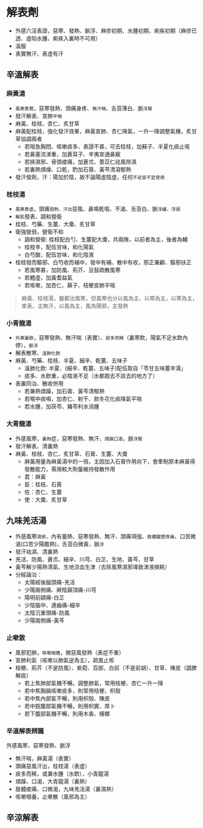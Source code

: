 # 解表劑

- 外感六淫表證，惡寒、發熱、脈浮、麻疹初期、水腫初期、痢疾初期（麻疹已透、虛陷水腫、痢疾入裏時不可用）
- 溫服
- 表實無汗、表虛有汗

## 辛溫解表

### 麻黃湯
- `風寒表實`，惡寒發熱、頭痛身疼、`無汗喘`、舌苔薄白、脈`浮緊`
- 發汗解表、宣肺`平喘`
- 麻黃、桂枝、杏仁、炙甘草
- 麻黃配桂枝，強化發汗效果，麻黃宣肺、杏仁降氣，一升一降調整氣機，炙甘草協調兩者
  - 若喘急胸悶、咳嗽痰多、表證不甚，可去桂枝，加蘇子、半夏化痰止咳
  - 若鼻塞流涕重，加蒼耳子、辛夷宣通鼻竅
  - 若挾濕邪、骨頭痠痛，加蒼朮、薏苡仁祛風除濕
  - 若裏熱煩燥、口乾，酌加石膏、黃芩清瀉郁熱
- 發汗俊劑，汗：陽加於陰，故不論陽虛陰虛，任何`不足皆不宜使用`

### 桂枝湯
- `風寒表虛`，頭痛`發熱、汗出`惡風、鼻鳴乾嘔、不渴、舌苔白、脈`浮緩、浮弱`
- `解肌`發表、調和營衛
- 桂枝、芍藥、生薑、大棗、炙甘草
- 衛強營弱，營衛不和
  - 調和營衛: 桂枝配白勺、生薑配大棗，共兩隊，以前者為主，後者為輔
  - 桂枝辛，配伍甘味，和化陽氣
  - 白芍酸，配伍甘味，和化陰液
- 桂枝發而驅邪、白芍收而補中，發中有補、散中有收，邪正兼顧、驅邪扶正
  - 若風寒甚，加防風、荊芥、豆鼓疏散風寒
  - 若體虛，加黃耆益氣
  - 若咳嗽，加杏仁、蘇子、桔梗宣肺平喘

> 麻黃、桂枝湯，雖都治風寒，但風寒也分以風為主、以寒為主，以寒為主，束表，主無汗，以風為主，風為陽邪，主發熱

### 小青龍湯
- `外寒裏飲`，惡寒發熱、無汗喘（表實）、`痰多而稀`（裏寒飲，陽氣不足水飲內停），`脈浮`
- 解表散寒、`溫肺化飲`
- 麻黃、芍藥、桂枝、半夏、細辛、乾薑、五味子
  - 溫肺化飲: 半夏、(細辛、乾薑、五味子)配伍取自「苓甘五味薑辛湯」
  - 痰多、水飲重，必陰液不足（水都跑去不該去的地方了）
- 表裏同治、散收併用
  - 若兼熱煩躁，加石膏、黃芩清郁熱
  - 若喉中痰鳴，加杏仁、射干、款冬花化痰降氣平喘
  - 若水腫，加茯苓、豬苓利水消腫

### 大青龍湯
- 外感風寒，`裏熱`症，惡寒發熱、無汗、`煩躁口渴`，脈`浮緊`
- 發汗解表、清裏熱
- 麻黃、桂枝、杏仁、炙甘草、石膏、生薑、大棗
  - 麻黃用量為麻黃湯中的一倍，主因加入石膏作用向下，會牽制原本麻黃得發散能力，需用較大劑量維持發散作用
  - 君：麻黃
  - 臣：桂枝、石膏
  - 佐：杏仁、生薑
  - 使：大棗、炙甘草

## 九味羌活湯
- 外感風寒`濕邪`、內有蓄熱、惡寒發熱、無汗、頭痛項強、`肢體酸楚疼痛`、口苦微渴(口苦少陽膽熱)，舌苔白微黃，脈`浮`
- 發汗袪濕、清裏熱
- 羌活、防風、蒼朮、細辛、川芎、白芷、生地、黃芩、甘草
- 黃芩解少陽熱清氣、生地涼血生津（去除風寒濕邪導致津液損耗）
- 分經論治：
  - 太陽經後腦頭痛-羌活
  - 少陽兩側痛、厥陰巔頂痛-川芎
  - 陽明前額痛-白芷
  - 少陰腦中、連齒痛-細辛
  - 太陰沉重頭痛-防風
  - 少陽兩側痛-黃芩

### 止嗽散
- 風邪犯肺，`咳嗽咽癢`，微惡風發熱（表症不重）
- 宣肺利氣（咳嗽以肺氣逆為主），疏風止咳
- 桔梗、荊芥（不是防風）、紫菀、百部、白前（不是前胡）、甘草、陳皮（調脾解痰）
  - 若上焦肺部氣機不暢，調整肺氣，常用桔梗、杏仁一升一降
  - 若中焦胸膈咳嗽痰多，則常用桔梗、枳殼
  - 若中焦內部氣不暢，則用枳殼、陳皮
  - 若中脘腹部氣機不暢，則用枳實、厚卜
  - 若下腹部氣機不暢，則用木香、檳榔

### 辛溫解表辨識
外感風寒，惡寒發熱、脈浮
- 無汗喘，麻黃湯（表實）
- 頭痛惡風汗出，桂枝湯（表虛）
- 痰多而稀，或兼水腫（水飲），小青龍湯
- 煩躁、口渴，大青龍湯（裏熱）
- 肢體痠痛、口微渴，九味羌活湯（裏濕熱）
- 咳嗽咽養，止嗽散（風邪為主）


## 辛涼解表
### 